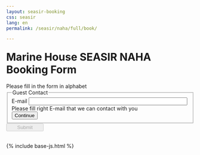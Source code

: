 ```yaml
---
layout: seasir-booking
css: seasir
lang: en
permalink: /seasir/naha/full/book/

---
```

<h1 style="margin-top:0;padding-top:10px">Marine House SEASIR NAHA Booking Form</h1>
<span class="hl-red">Please fill in the form in alphabet</span>
<form action="/postmail/" method="post" novalidate>
<input type="hidden" name="subject" value="Booking For NAHA">
<!-- ((( contact -->    
<fieldset name="contact">
  <legend>Guest Contact</legend>
  <label for="email">E-mail</label>
  <input id="email" size="50" type="email" required="required" autocomplete="on" name="Guest E-mail"><br>
  <span class="hl-red">Please fill right E-mail that we can contact with you</span><br>
  <input id="open-rest" type="button" value="Continue">
</fieldset>
<!-- ))) contact -->   
<div id="rest" style="display:none;">
<!-- ((( guest-information -->    
<fieldset id="guest-information" name="guest-information">
  <legend>Guest Information</legend>
  <label for="name" required="required" autocomplete="on" >Name</label>
  <input type="text" id="name" name="name">
  <span class="comment">(English name same as in PASSPORT)</span><br>
  <label for="nationality">Nationality</label>
  <input type="text" id="nationality" name="nationality"><br>
  <label for="mobile">Mobile Phone</label>
  <input type="text" id="mobile" name="mobile" value="(+)"><br>
  <label >Date of Trip</label>
  <input type="text" class="date-of-trip" name="Date of Trip-1">
  <input id="add-another-day" type="button" value="Add Another Day">
</fieldset>
<!-- ))) guest-information -->    
<!-- ((( intro and snorkeling -->    
<fieldset id="IDV-SNK" name="IDV-SNK">
  <legend>KERAMA ISLAND - Introductory Diving (IDV) & Snorkeling (SNK) Package Booking</legend>
  <table class="priceT">
<tr>
  <th>Fill in Name</th>
  <th>Age</th>
  <th>Check</th>
  <th colspan="3">For equipement rental</th>
</tr>
<tr id="addNewType1">
  <td colspan="6"><input type="button" value="Add A Line"></td>
</tr>
  </table>
</fieldset>
<!-- ))) intro and snorkeling -->    
<!-- ((( dive -->    
<fieldset id="FDV-RD" name="FDV-RD">
<legend>KERAMA ISLAND - Leisure Diving (FDV) & Refresher Diving Package (RD) Booking</legend>
<table class="priceT">
<tr>
  <th>Fill in Name</th>
  <th>Age</th>
  <th style="width:100px">Type of diving</th>
  <th style="white-space: nowrap;">Cert. level</th>
  <th style="white-space: nowrap;">Total dives</th>
  <th style="width:110px">Date last dive</th>
  <th colspan="3" style="width:310px">Equipment arrangement for Leisure diving package & Refresher diving Package only</th>
</tr>
<tr id="addNewType2">
  <td colspan="9"><input type="button" value="Add A Line"></td>
</tr>
</table>
</fieldset>
<!-- ))) dive -->    
<!-- ((( Transportation -->    
<fieldset name="transportation">
  <legend>Transportation / Hotel Transfer</legend>
  <label>Do you need Hotel Transfer? (NAHA city area only)</label>
  <label>Yes</label>
  <input type="radio" name="need-transfer" value="yes" checked>/
  <label>No</label>
  <input type="radio" name="need-transfer" value="no">
  <br><span class="hl-red">Dear Guest, whether you need Hotel Transfer or not. We may need to contact you for any reason related to weather, please provide us your Hotel or any accomodation information in Okinawa</span>
  <div id="transfer-detail">
    <label>Hotel Name</label>
    <input type="text" name="hotel-name"><br>
    <label>Hotel Telephone no.</label>
    <input type="text" name="hotel-tel"><br>
    <label>Name use to Check in Hotel</label>
    <input type="text" name="name-hotel-checkin"><br>
    <label>Hotel Pick-Up time</label>
    <span>Hotel pick up time message will send to guest room a day before around 18:00</span><br>
  </div>
  <h3>For own transportation</h3><p>Please key in this phone number for car NAVI system <strong>098 869 6329</strong> or this <strong>MAP CODE - 33246627*42</strong><br><span class="hl-red">Note * For own transport please be at our SEASIR NAHA before 08:00. We do provide FREE car parking space.</span></p>
</fieldset>
<!-- ))) Transportation -->    
<!-- ((( comment -->    
<fieldset name="comment">
  <legend>Comment</legend>
  <textarea name="comment" rows="6" cols="110"></textarea>
</fieldset>
<!-- ))) contact -->   
{% include seasir-booking-argument-en.html %}
</div>
<input type="hidden" id="rtnurl" name="rtnurl" value="{{site.baseurl}}/seasir/book/thx/" />
<input style="width:100px;" type="submit" disabled="true" >
</form>
<br />
{% include base-js.html %}
<script src="{{site.baseurl}}{{site.js.url}}/bookform.js"></script>
<script>
$(function() {
    var GUEST = window.GUEST;
    GUEST.height="Height";
    GUEST.weight="Weight";
    GUEST.foot="Foot size";
    GUEST.trans1='For own transportation';
    GUEST.trans2='Please key in this phone number for car NAVI system <strong>098 869 6329</strong> or this <strong>MAP CODE - 33246627*42</strong><br><span class="hl-red">Note * For own transport please be at our SEASIR NAHA before 08:00. We do provide FREE car parking space.</span>';
    GUEST.init();
});
</script>

